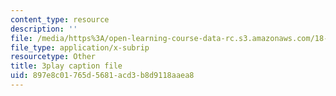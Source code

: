 ```yaml
---
content_type: resource
description: ''
file: /media/https%3A/open-learning-course-data-rc.s3.amazonaws.com/18-085-computational-science-and-engineering-i-fall-2008/897e8c01765d5681acd3b8d9118aaea8_4ctngXQrmDc.vtt
file_type: application/x-subrip
resourcetype: Other
title: 3play caption file
uid: 897e8c01-765d-5681-acd3-b8d9118aaea8
---
```

